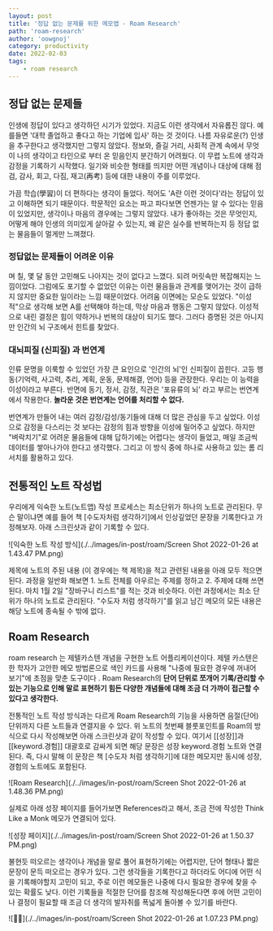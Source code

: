 ```yaml
---
layout: post
title: '정답 없는 문제를 위한 메모앱 - Roam Research'
path: 'roam-research'
author: 'oowgnoj'
category: productivity
date: 2022-02-03
tags:
    - roam research
---
```


## 정답 없는 문제들

인생에 정답이 있다고 생각하던 시기가 있었다. 지금도 이런 생각에서 자유롭진 않다. 예를들면 '대학 졸업하고 좋다고 하는 기업에 입사' 하는 것 것이다. 나름 자유로운(?) 인생을 추구한다고 생각했지만 그렇지 않았다. 정보와, 즐길 거리, 사회적 관계 속에서 무엇이 나의 생각이고 타인으로 부터 온 믿음인지 분간하기 어려웠다. 이 무렵 노트에 생각과 감정을 기록하기 시작했다. 일기와 비슷한 형태를 띄지만 어떤 개념이나 대상에 대해 점검, 감사, 회고, 다짐, 재고(再考) 등에 대한 내용이 주를 이루었다.

가끔 학습(學習)이 더 편하다는 생각이 들었다. 적어도 'A란 이런 것이다'라는 정답이 있고 이해하면 되기 때문이다. 학문적인 요소는 파고 파다보면 언젠가는 알 수 있다는 믿음이 있었지만, 생각이나 마음의 경우에는 그렇지 않았다. 내가 좋아하는 것은 무엇인지, 어떻게 해야 인생의 의미있게 살아갈 수 있는지, 왜 같은 실수를 반복하는지 등 정답 없는 물음들이 멀게만 느껴졌다.

### 정답없는 문제들이 어려운 이유

며 칠, 몇 달 동안 고민해도 나아지는 것이 없다고 느꼈다. 되려 머릿속만 복잡해지는 느낌이었다. 그럼에도 포기할 수 없었던 이유는 이런 물음들과 관계를 맺어가는 것이 급하지 않지만 중요한 일이라는 느낌 때문이었다. 어려움 이면에는 모순도 있었다. "이성적"으로 생각해 보면 A를 선택해야 하는데, 막상 마음과 행동은 그렇지 않았다. 이성적으로 내린 결정은 힘이 약하거나 번복의 대상이 되기도 했다. 그러다 증명된 것은 아니지만 인간의 뇌 구조에서 힌트를 찾았다.

### 대뇌피질 (신피질) 과 번연계

인류 문명을 이룩할 수 있었던 가장 큰 요인으로 '인간의 뇌'인 신피질이 꼽힌다. 고등 행동(기억력, 사고력, 추리, 계획, 운동, 문제해결, 언어) 등을 관장한다. 우리는 이 능력을 이성이라고 부른다. 반면에 동기, 정서, 감정, 직관은 '포유류의 뇌' 라고 부르는 번연계에서 작용한다. **놀라운 것은 번연계는 언어를 처리할 수 없다.**

번연계가 만들어 내는 여러 감정/감성/동기들에 대해 더 많은 관심을 두고 싶었다. 이성으로 감정을 다스리는 것 보다는 감정의 힘과 방향을 이성에 밀어주고 싶었다. 하지만 "벼락치기"로 어려운 물음들에 대해 답하기에는 어렵다는 생각이 들었고, 매일 조금씩 데이터를 쌓아나가야 한다고 생각했다. 그리고 이 방식 중에 하나로 사용하고 있는 롬 리서치를 활용하고 있다.

## 전통적인 노트 작성법

우리에게 익숙한 노트(노트앱) 작성 프로세스는 최소단위가 하나의 노트로 관리된다. 무슨 말이냐면 예를 들어 책 [수도자처럼 생각하기]에서 인상깊었던 문장을 기록한다고 가정해보자. 아래 스크린샷과 같이 기록할 수 있다.

![익숙한 노트 작성 방식](./../images/in-post/roam/Screen Shot 2022-01-26 at 1.43.47 PM.png)

제목에 노트의 주된 내용 (이 경우에는 책 제목)을 적고 관련된 내용을 아래 모두 적으면 된다. 과정을 일반화 해보면 1. 노트 전체를 아우르는 주제를 정하고 2. 주제에 대해 쓰면 된다. 마치 1월 2일 "장바구니 리스트"를 적는 것과 비슷하다. 이런 과정에서는 최소 단위가 하나의 노트로 관리된다. "수도자 처럼 생각하기"를 읽고 남긴 메모의 모든 내용은 해당 노트에 종속될 수 밖에 없다.

## Roam Research

roam research 는 제텔카스텐 개념을 구현한 노트 어플리케이션이다. 제텔 카스텐은 한 학자가 고안한 메모 방법론으로 색인 카드를 사용해 "나중에 필요한 경우에 꺼내어 보기"에 초점을 맞춘 도구이다 . Roam Research의 **단어 단위로 쪼개어 기록/관리할 수 있는 기능으로 인해 말로 표현하기 힘든 다양한 개념들에 대해 조금 더 가까이 접근할 수 있다고 생각한다.**

전통적인 노트 작성 방식과는 다르게 Roam Research의 기능을 사용하면 음절(단어)단위까지 다른 노트들과 연결지을 수 있다. 위 노트의 첫번째 블룻포인트를 Roam의 방식으로 다시 작성해보면 아래 스크린샷과 같이 작성할 수 있다. 여기서 [[성장]]과 [[keyword.경험]] 대괄호로 감싸게 되면 해당 문장은 성장 keyword.경험 노트와 연결된다. 즉, 다시 말해 이 문장은 책 [수도자 처럼 생각하기]에 대한 메모지만 동시에 성장, 경험의 노트에도 포함된다.

![Roam Research](./../images/in-post/roam/Screen Shot 2022-01-26 at 1.48.36 PM.png)

실제로 아래 성장 페이지를 들어가보면 References라고 해서, 조금 전에 작성한 Think Like a Monk 메모가 연결되어 있다.

![성장 페이지](./../images/in-post/roam/Screen Shot 2022-01-26 at 1.50.37 PM.png)

불현듯 떠오르는 생각이나 개념을 말로 풀어 표현하기에는 어렵지만, 단어 형태나 짧은 문장이 문득 떠오르는 경우가 있다. 그런 생각들을 기록한다고 하더라도 어디에 어떤 식을 기록해야할지 고민이 되고, 주로 이런 메모들은 나중에 다시 필요한 경우에 찾을 수 있는 확률도 낮다. 이런 기록들을 적절한 단어를 참조해 작성해둔다면 후에 어떤 고민이나 결정이 필요할 때 조금 더 생각의 발자취를 폭넓게 돌아볼 수 있기를 바란다.

![🙏🏻](./../images/in-post/roam/Screen Shot 2022-01-26 at 1.07.23 PM.png)
